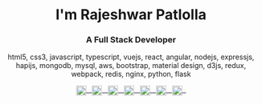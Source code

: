 <h1 align="center">I'm Rajeshwar Patlolla</h1>
<h3 align="center">A Full Stack Developer</h3>

<p align="center">
html5, css3, javascript, typescript, vuejs, react, angular, nodejs, expressjs, hapijs, mongodb, mysql, aws, bootstrap, material design, d3js, redux, webpack, redis, nginx, python, flask
</p>


<p align="center">
<a href="https://codepen.io/rajeshwarpatlolla" target="blank"><img align="center" src="https://cdn0.iconfinder.com/data/icons/social-network-8/50/56-512.png" alt="rajeshwarpatlolla" height="20" width="20" /> &nbsp; </a>
<a href="https://stackoverflow.com/users/4337125" target="blank"><img align="center" src="https://cdn2.iconfinder.com/data/icons/social-icons-color/512/stackoverflow-512.png" alt="4337125" height="20" width="20" /> &nbsp; </a>
<a href="https://linkedin.com/in/rajeshwarpatlolla" target="blank"><img align="center" src="https://cdn1.iconfinder.com/data/icons/logotypes/32/square-linkedin-512.png" alt="rajeshwarpatlolla" height="20" width="20" /> &nbsp; </a>
<a href="https://fb.com/rajeshwarpatlolla" target="blank"><img align="center" src="https://cdn4.iconfinder.com/data/icons/social-messaging-ui-color-shapes-2-free/128/social-facebook-square2-512.png" alt="rajeshwarpatlolla" height="20" width="20" /> &nbsp; </a>
<a href="https://instagram.com/rajeshwar.patlolla" target="blank"><img align="center" src="https://cdn2.iconfinder.com/data/icons/social-icons-33/128/Instagram-512.png" alt="rajeshwar.patlolla" height="20" width="20" /> &nbsp; </a>
<a href="https://twitter.com/rajeshwar_9032" target="blank"><img align="center" src="https://cdn2.iconfinder.com/data/icons/social-media-2285/512/1_Twitter3_colored_svg-512.png" alt="rajeshwar_9032" height="20" width="20" /> &nbsp; </a>
<a href="https://medium.com/@rajeshwar.patlolla" target="blank"><img align="center" src="https://cdn2.iconfinder.com/data/icons/social-icons-33/128/Medium-512.png" alt="@rajeshwar.patlolla" height="20" width="20" /> &nbsp; </a>
</p>

